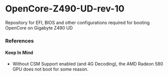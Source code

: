 # OpenCore-Z490-UD-rev-10
Repository for EFI, BIOS and other configurations required for booting OpenCore on Gigabyte Z490 UD



### References

#### Keep In Mind
- Without CSM Support enabled (and 4G Decoding), the AMD Radeon 580 GPU does not boot for some reason. 
